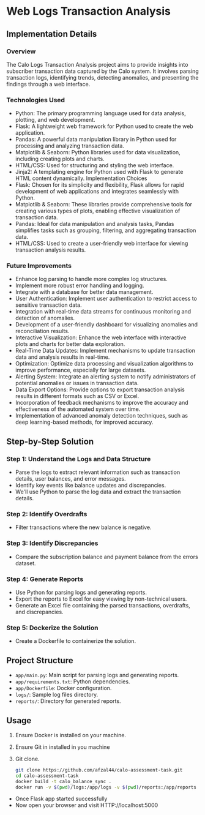 # Web Logs Transaction Analysis

## Implementation Details

### Overview

The Calo Logs Transaction Analysis project aims to provide insights into subscriber transaction data captured by the Calo system. It involves parsing transaction logs, identifying trends, detecting anomalies, and presenting the findings through a web interface.

### Technologies Used

- Python: The primary programming language used for data analysis, plotting, and web development.
- Flask: A lightweight web framework for Python used to create the web application.
- Pandas: A powerful data manipulation library in Python used for processing and analyzing transaction data.
- Matplotlib & Seaborn: Python libraries used for data visualization, including creating plots and charts.
- HTML/CSS: Used for structuring and styling the web interface.
- Jinja2: A templating engine for Python used with Flask to generate HTML content dynamically.
Implementation Choices
- Flask: Chosen for its simplicity and flexibility, Flask allows for rapid development of web applications and integrates seamlessly with Python.
- Matplotlib & Seaborn: These libraries provide comprehensive tools for creating various types of plots, enabling effective visualization of transaction data.
- Pandas: Ideal for data manipulation and analysis tasks, Pandas simplifies tasks such as grouping, filtering, and aggregating transaction data.
- HTML/CSS: Used to create a user-friendly web interface for viewing transaction analysis results.

### Future Improvements

- Enhance log parsing to handle more complex log structures.
- Implement more robust error handling and logging.
- Integrate with a database for better data management.
- User Authentication: Implement user authentication to restrict access to sensitive transaction data.
- Integration with real-time data streams for continuous monitoring and detection of anomalies.
- Development of a user-friendly dashboard for visualizing anomalies and reconciliation results.
- Interactive Visualization: Enhance the web interface with interactive plots and charts for better data exploration.
- Real-Time Data Updates: Implement mechanisms to update transaction data and analysis results in real-time.
- Optimization: Optimize data processing and visualization algorithms to improve performance, especially for large datasets.
- Alerting System: Integrate an alerting system to notify administrators of potential anomalies or issues in transaction data.
- Data Export Options: Provide options to export transaction analysis results in different formats such as CSV or Excel.
- Incorporation of feedback mechanisms to improve the accuracy and effectiveness of the automated system over time.
- Implementation of advanced anomaly detection techniques, such as deep learning-based methods, for improved accuracy.


## Step-by-Step Solution

### Step 1: Understand the Logs and Data Structure

- Parse the logs to extract relevant information such as transaction details, user balances, and error messages.
- Identify key events like balance updates and discrepancies.
- We'll use Python to parse the log data and extract the transaction details.

### Step 2: Identify Overdrafts

- Filter transactions where the new balance is negative.

### Step 3: Identify Discrepancies

- Compare the subscription balance and payment balance from the errors dataset.

### Step 4: Generate Reports

- Use Python for parsing logs and generating reports.
- Export the reports to Excel for easy viewing by non-technical users.
- Generate an Excel file containing the parsed transactions, overdrafts, and discrepancies.

### Step 5: Dockerize the Solution

- Create a Dockerfile to containerize the solution.
  
## Project Structure

- `app/main.py`: Main script for parsing logs and generating reports.
- `app/requirements.txt`: Python dependencies.
- `app/Dockerfile`: Docker configuration.
- `logs/`: Sample log files directory.
- `reports/`: Directory for generated reports.

## Usage

1. Ensure Docker is installed on your machine.
2. Ensure Git in installed in you machine
3. Git clone.

   ```sh
   git clone https://github.com/afzal44/calo-assessment-task.git
   cd calo-assessment-task
   docker build -t calo_balance_sync .
   docker run -v $(pwd)/logs:/app/logs -v $(pwd)/reports:/app/reports -p 5000:5000 calo_balance_sync
   ```
- Once Flask app started successfully
- Now open your browser and visit HTTP://localhost:5000 
